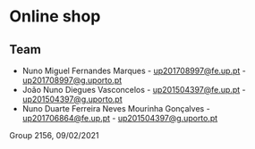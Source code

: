 # Online shop

## Team

* Nuno Miguel Fernandes Marques - up201708997@fe.up.pt - up201708997@g.uporto.pt
* João Nuno Diegues Vasconcelos  - up201504397@fe.up.pt  - up201504397@g.uporto.pt
* Nuno Duarte Ferreira Neves Mourinha Gonçalves - up201706864@fe.up.pt - up201504397@g.uporto.pt

Group 2156, 09/02/2021
